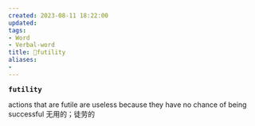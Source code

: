 ```yaml
---
created: 2023-08-11 18:22:00
updated: 
tags: 
- Word
- Verbal-word
title: 🚩futility
aliases:
- 
---
```


<pre><strong>futility</strong></pre>
actions that are futile are useless because they have no chance of being successful 无用的；徒劳的